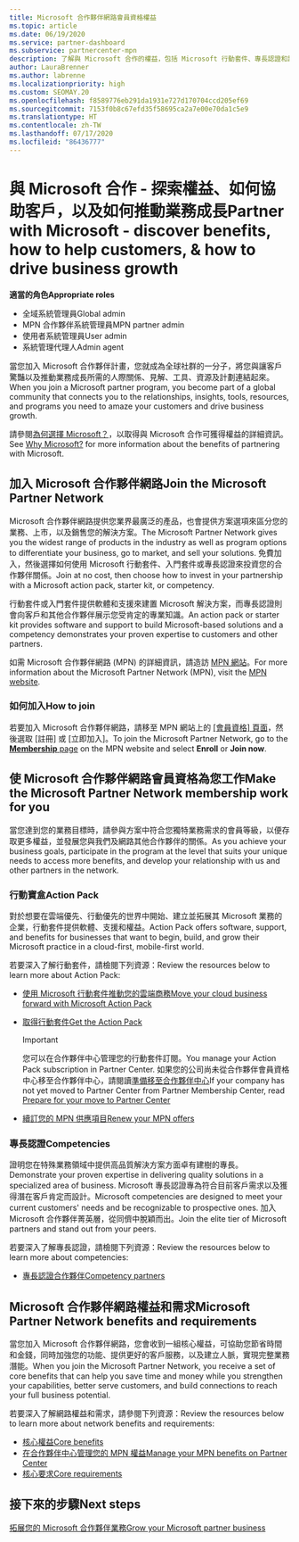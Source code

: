 ```yaml
---
title: Microsoft 合作夥伴網路會員資格權益
ms.topic: article
ms.date: 06/19/2020
ms.service: partner-dashboard
ms.subservice: partnercenter-mpn
description: 了解與 Microsoft 合作的權益，包括 Microsoft 行動套件、專長認證和計畫選項，可讓您的產品上市並銷售您的解決方案。
author: LauraBrenner
ms.author: labrenne
ms.localizationpriority: high
ms.custom: SEOMAY.20
ms.openlocfilehash: f8589776eb291da1931e727d170704ccd205ef69
ms.sourcegitcommit: 7153f0b8c67efd35f58695ca2a7e00e70da1c5e9
ms.translationtype: HT
ms.contentlocale: zh-TW
ms.lasthandoff: 07/17/2020
ms.locfileid: "86436777"
---
```

# <a name="partner-with-microsoft---discover-benefits-how-to-help-customers--how-to-drive-business-growth"></a><span data-ttu-id="e0c33-103">與 Microsoft 合作 - 探索權益、如何協助客戶，以及如何推動業務成長</span><span class="sxs-lookup"><span data-stu-id="e0c33-103">Partner with Microsoft - discover benefits, how to help customers, & how to drive business growth</span></span>

<span data-ttu-id="e0c33-104">**適當的角色**</span><span class="sxs-lookup"><span data-stu-id="e0c33-104">**Appropriate roles**</span></span>

- <span data-ttu-id="e0c33-105">全域系統管理員</span><span class="sxs-lookup"><span data-stu-id="e0c33-105">Global admin</span></span>
- <span data-ttu-id="e0c33-106">MPN 合作夥伴系統管理員</span><span class="sxs-lookup"><span data-stu-id="e0c33-106">MPN partner admin</span></span>
- <span data-ttu-id="e0c33-107">使用者系統管理員</span><span class="sxs-lookup"><span data-stu-id="e0c33-107">User admin</span></span>
- <span data-ttu-id="e0c33-108">系統管理代理人</span><span class="sxs-lookup"><span data-stu-id="e0c33-108">Admin agent</span></span>

<span data-ttu-id="e0c33-109">當您加入 Microsoft 合作夥伴計畫，您就成為全球社群的一分子，將您與讓客戶驚豔以及推動業務成長所需的人際關係、見解、工具、資源及計劃連結起來。</span><span class="sxs-lookup"><span data-stu-id="e0c33-109">When you join a Microsoft partner program, you become part of a global community that connects you to the relationships, insights, tools, resources, and programs you need to amaze your customers and drive business growth.</span></span>

<span data-ttu-id="e0c33-110">請參閱[為何選擇 Microsoft？](https://partner.microsoft.com/business-opportunities/why-microsoft)，以取得與 Microsoft 合作可獲得權益的詳細資訊。</span><span class="sxs-lookup"><span data-stu-id="e0c33-110">See [Why Microsoft?](https://partner.microsoft.com/business-opportunities/why-microsoft) for more information about the benefits of partnering with Microsoft.</span></span>

## <a name="join-the-microsoft-partner-network"></a><span data-ttu-id="e0c33-111">加入 Microsoft 合作夥伴網路</span><span class="sxs-lookup"><span data-stu-id="e0c33-111">Join the Microsoft Partner Network</span></span>

<span data-ttu-id="e0c33-112">Microsoft 合作夥伴網路提供您業界最廣泛的產品，也會提供方案選項來區分您的業務、上市，以及銷售您的解決方案。</span><span class="sxs-lookup"><span data-stu-id="e0c33-112">The Microsoft Partner Network gives you the widest range of products in the industry as well as program options to differentiate your business, go to market, and sell your solutions.</span></span> <span data-ttu-id="e0c33-113">免費加入，然後選擇如何使用 Microsoft 行動套件、入門套件或專長認證來投資您的合作夥伴關係。</span><span class="sxs-lookup"><span data-stu-id="e0c33-113">Join at no cost, then choose how to invest in your partnership with a Microsoft action pack, starter kit, or competency.</span></span>

<span data-ttu-id="e0c33-114">行動套件或入門套件提供軟體和支援來建置 Microsoft 解決方案，而專長認證則會向客戶和其他合作夥伴展示您受肯定的專業知識。</span><span class="sxs-lookup"><span data-stu-id="e0c33-114">An action pack or starter kit provides software and support to build Microsoft-based solutions and a competency demonstrates your proven expertise to customers and other partners.</span></span>

<span data-ttu-id="e0c33-115">如需 Microsoft 合作夥伴網路 (MPN) 的詳細資訊，請造訪 [MPN 網站](https://partner.microsoft.com/commercial)。</span><span class="sxs-lookup"><span data-stu-id="e0c33-115">For more information about the Microsoft Partner Network (MPN), visit the [MPN website](https://partner.microsoft.com/commercial).</span></span>

### <a name="how-to-join"></a><span data-ttu-id="e0c33-116">如何加入</span><span class="sxs-lookup"><span data-stu-id="e0c33-116">How to join</span></span>

<span data-ttu-id="e0c33-117">若要加入 Microsoft 合作夥伴網路，請移至 MPN 網站上的 [[會員資格] 頁面](https://partner.microsoft.com/membership)，然後選取 [註冊] 或 [立即加入]。</span><span class="sxs-lookup"><span data-stu-id="e0c33-117">To join the Microsoft Partner Network, go to the [**Membership** page](https://partner.microsoft.com/membership) on the MPN website and select **Enroll** or **Join now**.</span></span>

## <a name="make-the-microsoft-partner-network-membership-work-for-you"></a><span data-ttu-id="e0c33-118">使 Microsoft 合作夥伴網路會員資格為您工作</span><span class="sxs-lookup"><span data-stu-id="e0c33-118">Make the Microsoft Partner Network membership work for you</span></span>

<span data-ttu-id="e0c33-119">當您達到您的業務目標時，請參與方案中符合您獨特業務需求的會員等級，以便存取更多權益，並發展您與我們及網路其他合作夥伴的關係。</span><span class="sxs-lookup"><span data-stu-id="e0c33-119">As you achieve your business goals, participate in the program at the level that suits your unique needs to access more benefits, and develop your relationship with us and other partners in the network.</span></span>

### <a name="action-pack"></a><span data-ttu-id="e0c33-120">行動寶盒</span><span class="sxs-lookup"><span data-stu-id="e0c33-120">Action Pack</span></span>

<span data-ttu-id="e0c33-121">對於想要在雲端優先、行動優先的世界中開始、建立並拓展其 Microsoft 業務的企業，行動套件提供軟體、支援和權益。</span><span class="sxs-lookup"><span data-stu-id="e0c33-121">Action Pack offers software, support, and benefits for businesses that want to begin, build, and grow their Microsoft practice in a cloud-first, mobile-first world.</span></span>

<span data-ttu-id="e0c33-122">若要深入了解行動套件，請檢閱下列資源：</span><span class="sxs-lookup"><span data-stu-id="e0c33-122">Review the resources below to learn more about Action Pack:</span></span>

- [<span data-ttu-id="e0c33-123">使用 Microsoft 行動套件推動您的雲端商務</span><span class="sxs-lookup"><span data-stu-id="e0c33-123">Move your cloud business forward with Microsoft Action Pack</span></span>](https://partner.microsoft.com/membership/action-pack)

- [<span data-ttu-id="e0c33-124">取得行動套件</span><span class="sxs-lookup"><span data-stu-id="e0c33-124">Get the Action Pack</span></span>](mpn-get-action-pack.md)
  
    >[!IMPORTANT]
    ><span data-ttu-id="e0c33-125">您可以在合作夥伴中心管理您的行動套件訂閱。</span><span class="sxs-lookup"><span data-stu-id="e0c33-125">You manage your Action Pack subscription in Partner Center.</span></span> <span data-ttu-id="e0c33-126">如果您的公司尚未從合作夥伴會員資格中心移至合作夥伴中心，請閱讀[準備移至合作夥伴中心](prepare-pmc-pc-migration.md)</span><span class="sxs-lookup"><span data-stu-id="e0c33-126">If your company has not yet moved to Partner Center from Partner Membership Center, read [Prepare for your move to Partner Center](prepare-pmc-pc-migration.md)</span></span>  

- [<span data-ttu-id="e0c33-127">續訂您的 MPN 供應項目</span><span class="sxs-lookup"><span data-stu-id="e0c33-127">Renew your MPN offers</span></span>](renew-mpn-offers.md)

### <a name="competencies"></a><span data-ttu-id="e0c33-128">專長認證</span><span class="sxs-lookup"><span data-stu-id="e0c33-128">Competencies</span></span>

<span data-ttu-id="e0c33-129">證明您在特殊業務領域中提供高品質解決方案方面卓有建樹的專長。</span><span class="sxs-lookup"><span data-stu-id="e0c33-129">Demonstrate your proven expertise in delivering quality solutions in a specialized area of business.</span></span> <span data-ttu-id="e0c33-130">Microsoft 專長認證專為符合目前客戶需求以及獲得潛在客戶肯定而設計。</span><span class="sxs-lookup"><span data-stu-id="e0c33-130">Microsoft competencies are designed to meet your current customers' needs and be recognizable to prospective ones.</span></span> <span data-ttu-id="e0c33-131">加入 Microsoft 合作夥伴菁英層，從同儕中脫穎而出。</span><span class="sxs-lookup"><span data-stu-id="e0c33-131">Join the elite tier of Microsoft partners and stand out from your peers.</span></span>

<span data-ttu-id="e0c33-132">若要深入了解專長認證，請檢閱下列資源：</span><span class="sxs-lookup"><span data-stu-id="e0c33-132">Review the resources below to learn more about competencies:</span></span>

- [<span data-ttu-id="e0c33-133">專長認證合作夥伴</span><span class="sxs-lookup"><span data-stu-id="e0c33-133">Competency partners</span></span>](https://partner.microsoft.com/membership/competencies)

## <a name="microsoft-partner-network-benefits-and-requirements"></a><span data-ttu-id="e0c33-134">Microsoft 合作夥伴網路權益和需求</span><span class="sxs-lookup"><span data-stu-id="e0c33-134">Microsoft Partner Network benefits and requirements</span></span>

<span data-ttu-id="e0c33-135">當您加入 Microsoft 合作夥伴網路，您會收到一組核心權益，可協助您節省時間和金錢，同時加強您的功能、提供更好的客戶服務，以及建立人脈，實現完整業務潛能。</span><span class="sxs-lookup"><span data-stu-id="e0c33-135">When you join the Microsoft Partner Network, you receive a set of core benefits that can help you save time and money while you strengthen your capabilities, better serve customers, and build connections to reach your full business potential.</span></span>

<span data-ttu-id="e0c33-136">若要深入了解網路權益和需求，請參閱下列資源：</span><span class="sxs-lookup"><span data-stu-id="e0c33-136">Review the resources below to learn more about network benefits and requirements:</span></span>

- [<span data-ttu-id="e0c33-137">核心權益</span><span class="sxs-lookup"><span data-stu-id="e0c33-137">Core benefits</span></span>](https://partner.microsoft.com/membership/core-benefits#simple-tab-content-1)
- [<span data-ttu-id="e0c33-138">在合作夥伴中心管理您的 MPN 權益</span><span class="sxs-lookup"><span data-stu-id="e0c33-138">Manage your MPN benefits on Partner Center</span></span>](manage-your-partner-network-benefits.md)
- [<span data-ttu-id="e0c33-139">核心要求</span><span class="sxs-lookup"><span data-stu-id="e0c33-139">Core requirements</span></span>](https://partner.microsoft.com/membership/core-benefits#simple-tab-content-2)

## <a name="next-steps"></a><span data-ttu-id="e0c33-140">接下來的步驟</span><span class="sxs-lookup"><span data-stu-id="e0c33-140">Next steps</span></span>

[<span data-ttu-id="e0c33-141">拓展您的 Microsoft 合作夥伴業務</span><span class="sxs-lookup"><span data-stu-id="e0c33-141">Grow your Microsoft partner business</span></span>](grow-your-business.md)
